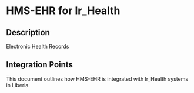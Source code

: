 # HMS-EHR for lr_Health

## Description

Electronic Health Records

## Integration Points

This document outlines how HMS-EHR is integrated with lr_Health systems in Liberia.
